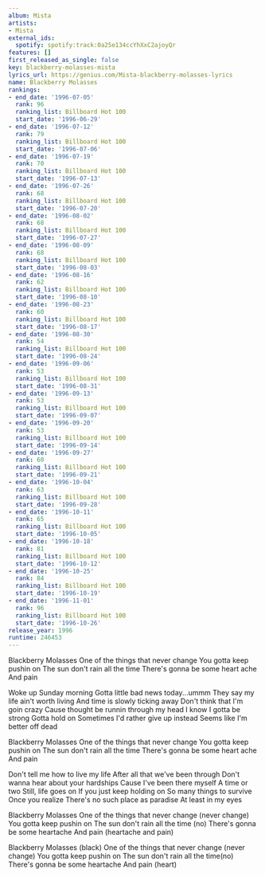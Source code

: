 ```yaml
---
album: Mista
artists:
- Mista
external_ids:
  spotify: spotify:track:0a25e134ccYhXxC2ajoyQr
features: []
first_released_as_single: false
key: blackberry-molasses-mista
lyrics_url: https://genius.com/Mista-blackberry-molasses-lyrics
name: Blackberry Molasses
rankings:
- end_date: '1996-07-05'
  rank: 96
  ranking_list: Billboard Hot 100
  start_date: '1996-06-29'
- end_date: '1996-07-12'
  rank: 79
  ranking_list: Billboard Hot 100
  start_date: '1996-07-06'
- end_date: '1996-07-19'
  rank: 70
  ranking_list: Billboard Hot 100
  start_date: '1996-07-13'
- end_date: '1996-07-26'
  rank: 68
  ranking_list: Billboard Hot 100
  start_date: '1996-07-20'
- end_date: '1996-08-02'
  rank: 68
  ranking_list: Billboard Hot 100
  start_date: '1996-07-27'
- end_date: '1996-08-09'
  rank: 68
  ranking_list: Billboard Hot 100
  start_date: '1996-08-03'
- end_date: '1996-08-16'
  rank: 62
  ranking_list: Billboard Hot 100
  start_date: '1996-08-10'
- end_date: '1996-08-23'
  rank: 60
  ranking_list: Billboard Hot 100
  start_date: '1996-08-17'
- end_date: '1996-08-30'
  rank: 54
  ranking_list: Billboard Hot 100
  start_date: '1996-08-24'
- end_date: '1996-09-06'
  rank: 53
  ranking_list: Billboard Hot 100
  start_date: '1996-08-31'
- end_date: '1996-09-13'
  rank: 53
  ranking_list: Billboard Hot 100
  start_date: '1996-09-07'
- end_date: '1996-09-20'
  rank: 53
  ranking_list: Billboard Hot 100
  start_date: '1996-09-14'
- end_date: '1996-09-27'
  rank: 60
  ranking_list: Billboard Hot 100
  start_date: '1996-09-21'
- end_date: '1996-10-04'
  rank: 63
  ranking_list: Billboard Hot 100
  start_date: '1996-09-28'
- end_date: '1996-10-11'
  rank: 65
  ranking_list: Billboard Hot 100
  start_date: '1996-10-05'
- end_date: '1996-10-18'
  rank: 81
  ranking_list: Billboard Hot 100
  start_date: '1996-10-12'
- end_date: '1996-10-25'
  rank: 84
  ranking_list: Billboard Hot 100
  start_date: '1996-10-19'
- end_date: '1996-11-01'
  rank: 96
  ranking_list: Billboard Hot 100
  start_date: '1996-10-26'
release_year: 1996
runtime: 246453
---
```

Blackberry Molasses
One of the things that never change
You gotta keep pushin on
The sun don't rain all the time
There's gonna be some heart ache
And pain

Woke up Sunday morning
Gotta little bad news today...ummm
They say my life ain't worth living
And time is slowly ticking away
Don't think that I'm goin crazy
Cause thought be runnin through my head
I know I gotta be strong
Gotta hold on
Sometimes I'd rather give up instead
Seems like I'm better off dead

Blackberry Molasses
One of the things that never change
You gotta keep pushin on
The sun don't rain all the time
There's gonna be some heart ache
And pain

Don't tell me how to live my life
After all that we've been through
Don't wanna hear about your hardships
Cause I've been there myself
A time or two
Still, life goes on
If you just keep holding on
So many things to survive
Once you realize
There's no such place as paradise
At least in my eyes

Blackberry Molasses
One of the things that never change (never change)
You gotta keep pushin on
The sun don't rain all the time (no)
There's gonna be some heartache
And pain (heartache and pain)

Blackberry Molasses (black)
One of the things that never change (never change)
You gotta keep pushin on
The sun don't rain all the time(no)
There's gonna be some heartache
And pain (heart)
